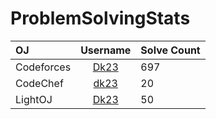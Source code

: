 # ProblemSolvingStats

	
| OJ          | Username                                        | Solve Count |
| :---        |    :----:                                       | :---        |
| Codeforces  | [Dk23](https://codeforces.com/profile/Dk23)     | 697         |
| CodeChef    | [dk23](https://www.codechef.com/users/dk23)     | 20          |
| LightOJ     | [Dk23](https://lightoj.com/user/mujammalrise)   | 50          |




